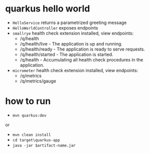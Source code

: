 # quarkus hello world

* `HelloService` returns a parametrized greeting message
* `HelloWorldController` exposes endpoints
* `smallrye` health check extension installed, view endpoints:
  * /q/health
  * /q/health/live - The application is up and running. 
  * /q/health/ready - The application is ready to serve requests. 
  * /q/health/started - The application is started. 
  * /q/health - Accumulating all health check procedures in the application.
* `micrometer` health check extension installed, view endpoints:
    * /q/metrics
    * /q/metrics/gauge

# how to run
* `mvn quarkus:dev`

or

* `mvn clean install`
* `cd target\quarkus-app`
* `java -jar $artifact-name.jar`